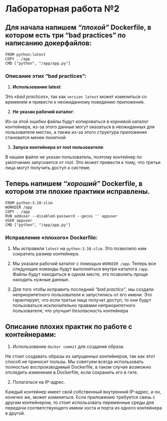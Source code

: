 # Лабораторная работа №2



## Для начала напишем *“плохой”* Dockerfile, в котором есть три “bad practices” по написанию докерфайлов: 
```
FROM python:latest
COPY . /app
CMD ["python", "/app/app.py"]
```
### Описание этих “bad practices”:
1. **Использование latest**:

Это *«bad practices»*, так как `version latest` может измениться со временем и привести к неожиданному поведению приложения. 

2. **Не указан рабочий каталог**: 

Из-за этой ошибки файлы будут копироваться в корневой каталог контейнера, из-за этого данные могут оказаться в неожиданных для пользователя местах, а также из-за этого структура приложения становится менее понятной

3.	 **Запуск контейнера от root пользователя**: 

В нашем файле не указан пользователь, поэтому контейнер по умолчанию запускается от root. Это может привести к тому, что третьи лица могут получить доступ к системе. 

## Теперь напишем *“хороший”* Dockerfile, в котором эти плохие практики исправлены. 
```
FROM python:3.10-slim
WORKDIR /app
COPY . /app
RUN adduser --disabled-password --gecos '' appuser
USER appuser
CMD ["python", "/app/app.py"]
```
### Исправление «плохого» Dockerfile:
1.	Мы исправили `latest` на `python:3.10-slim`. Это позволило нам сократить размер контейнера.
   
2.	Мы указали рабочий каталог с помощью `WORKDIR /app`. Теперь все следующие команды будут выполняться внутри каталога `/app`. Файлы будут находиться в одном месте, это позволить проще находить нужные данные.

3.	Для того чтобы исправить последний *“bad practice”*, мы создали неприоритетного пользователя и запустились от его имени. Это гарантирует, что если третьи лица получат доступ, то они будут пользоваться исключительно правами неприоритетного пользователя, что улучшит безопасность контейнера 

## Описание плохих практик по работе с контейнерами:
1.	Использование `docker commit` для создания образа.
   
Не стоит создавать образы из запущенных контейнеров, так как этот способ не приносит пользы. Мы советуем всегда использовать полностью воспроизводимый Dockerfile, в таком случае возможно отследить изменения в Dockerfile, если сохранить его в гите.

2.	Полагаться на IP-адрес.
   
Каждый контейнер имеет свой собственный внутренний IP-адрес, и он, конечно же, может измениться. Если приложению требуется связь с другим контейнером, то стоит использовать переменные среды для передачи соответствующего имени хоста и порта из одного контейнера в другой.
